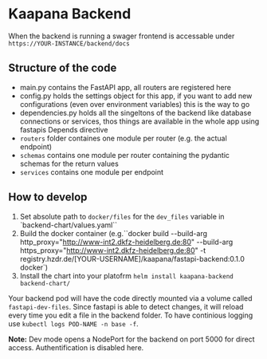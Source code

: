 Kaapana Backend
===============

When the backend is running a swager frontend is accessable under `https://YOUR-INSTANCE/backend/docs`

## Structure of the code

- main.py contains the FastAPI app, all routers are registered here
- config.py holds the settings object for this app, if you want to add new configurations (even over environment variables) this is the way to go
- dependencies.py holds all the singeltons of the backend like database connections or services, thos things are available in the whole app using fastapis Depends directive
- `routers` folder containes one module per router (e.g. the actual endpoint)
- `schemas` contains one module per router containing the pydantic schemas for the return values
- `services` contains one module per endpoint

## How to develop

1. Set absolute path to `docker/files` for the `dev_files` variable in  `backend-chart/values.yaml``
2. Build the docker container (e.g.``docker build --build-arg http_proxy="http://www-int2.dkfz-heidelberg.de:80" --build-arg https_proxy="http://www-int2.dkfz-heidelberg.de:80" -t registry.hzdr.de/[YOUR-USERNAME]/kaapana/fastapi-backend:0.1.0 docker`)
3. Install the chart into your platofrm `helm install kaapana-backend backend-chart/`

Your backend pod will have the code directly mounted via a volume called `fastapi-dev-files`. Since fastapi is able to detect changes, it will reload every time you edit a file in the backend folder. To have continious logging use `kubectl logs POD-NAME -n base -f`.

**Note:** Dev mode opens a NodePort for the backend on port 5000 for direct access. Authentification is disabled here.